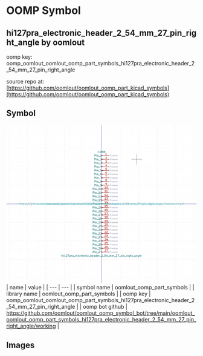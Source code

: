 # OOMP Symbol  
## hi127pra_electronic_header_2_54_mm_27_pin_right_angle  by oomlout  
  
oomp key: oomp_oomlout_oomlout_oomp_part_symbols_hi127pra_electronic_header_2_54_mm_27_pin_right_angle  
  
source repo at: [https://github.com/oomlout/oomlout_oomp_part_kicad_symbols](https://github.com/oomlout/oomlout_oomp_part_kicad_symbols)  
## Symbol  
  
[![working.png](working_600.png)](working.png)  
| name | value | 
| --- | --- | 
| symbol name | oomlout_oomp_part_symbols | 
| library name | oomlout_oomp_part_symbols | 
| oomp key | oomp_oomlout_oomlout_oomp_part_symbols_hi127pra_electronic_header_2_54_mm_27_pin_right_angle | 
| oomp bot github | https://github.com/oomlout/oomlout_oomp_symbol_bot/tree/main/oomlout_oomlout_oomp_part_symbols_hi127pra_electronic_header_2_54_mm_27_pin_right_angle/working | 
## Images  
